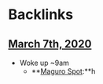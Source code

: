 
# Backlinks
## [March 7th, 2020](<March 7th, 2020.md>)
- Woke up ~9am 
    - **[Maguro Spot](<Maguro Spot.md>):**h

